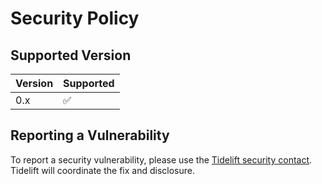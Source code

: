 # Security Policy

## Supported Version

| Version | Supported          |
| ------- | ------------------ |
| 0.x     | :white_check_mark: |

## Reporting a Vulnerability

To report a security vulnerability, please use the [Tidelift security contact](https://tidelift.com/security). Tidelift will coordinate the fix and disclosure.
